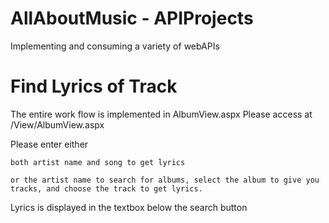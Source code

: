 # AllAboutMusic - APIProjects
Implementing and consuming a variety of webAPIs

# Find Lyrics of Track

The entire work flow is implemented in AlbumView.aspx
Please access at /View/AlbumView.aspx

Please enter either 

	both artist name and song to get lyrics
	
	or the artist name to search for albums, select the album to give you tracks, and choose the track to get lyrics.

Lyrics is displayed in the textbox below the search button
